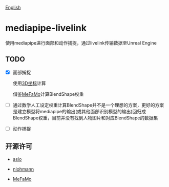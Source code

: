 [English](README_EN.md)

# mediapipe-livelink

使用mediapipe进行面部和动作捕捉，通过livelink传输数据至Unreal Engine

## TODO

- [x] 面部捕捉

    使用[3D坐标](https://google.github.io/mediapipe/solutions/face_mesh.html#face-transform-module)计算
    
    借鉴[MeFaMo](https://github.com/JimWest/MeFaMo)计算BlendShape权重

- [ ] 通过数学人工设定权重计算BlendShape并不是一个理想的方案，更好的方案是建立模型将mediapipe的输出(或其他面部识别模型的输出)回归成BlendShape权重，目前并没有找到人物图片和对应BlendShape的数据集

- [ ] 动作捕捉

## 开源许可

- [asio](THIRD_LICENSE/asio/LICENSE)

- [nlohmann](THIRD_LICENSE/nlohmann/LICENSE)

- [MeFaMo](THIRD_LICENSE/MeFaMo/LICENSE)
